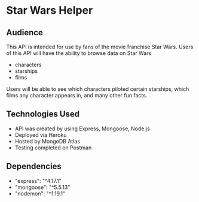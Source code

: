 Star Wars Helper
================

## Audience

This API is intended for use by fans of the movie franchise Star Wars. Users of this API will have the ability to browse data on Star Wars
* characters
* starships
* films

Users will be able to see which characters piloted certain starships, which films any character appears in, and many other fun facts.

## Technologies Used

* API was created by using Express, Mongoose, Node.js
* Deployed via Heroku
* Hosted by MongoDB Atlas
* Testing completed on Postman

## Dependencies

* "express": "^4.17.1"
* "mongoose": "^5.5.13"
* "nodemon": "^1.19.1"